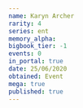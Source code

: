 ```yaml
---
name: Karyn Archer
rarity: 4
series: ent
memory_alpha:
bigbook_tier: -1
events: 0
in_portal: true
date: 25/06/2020
obtained: Event
mega: true
published: true
---
```



